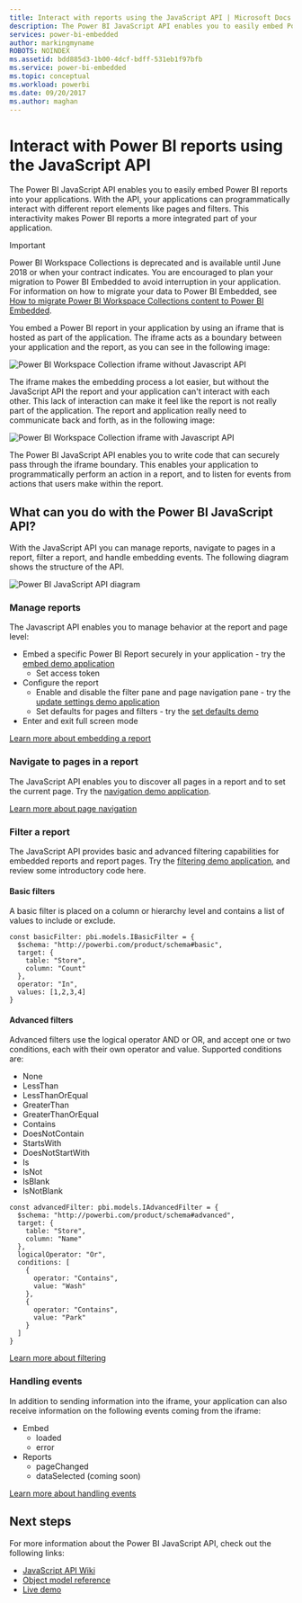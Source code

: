 ```yaml
---
title: Interact with reports using the JavaScript API | Microsoft Docs
description: The Power BI JavaScript API enables you to easily embed Power BI reports into your applications.
services: power-bi-embedded
author: markingmyname
ROBOTS: NOINDEX
ms.assetid: bdd885d3-1b00-4dcf-bdff-531eb1f97bfb
ms.service: power-bi-embedded
ms.topic: conceptual
ms.workload: powerbi
ms.date: 09/20/2017
ms.author: maghan
---
```

# Interact with Power BI reports using the JavaScript API

The Power BI JavaScript API enables you to easily embed Power BI reports into your applications. With the API, your applications can programmatically interact with different report elements like pages and filters. This interactivity makes Power BI reports a more integrated part of your application.

> [!IMPORTANT]
> Power BI Workspace Collections is deprecated and is available until June 2018 or when your contract indicates. You are encouraged to plan your migration to Power BI Embedded to avoid interruption in your application. For information on how to migrate your data to Power BI Embedded, see [How to migrate Power BI Workspace Collections content to Power BI Embedded](https://powerbi.microsoft.com/documentation/powerbi-developer-migrate-from-powerbi-embedded/).

You embed a Power BI report in your application by using an iframe that is hosted as part of the application. The iframe acts as a boundary between your application and the report, as you can see in the following image:

![Power BI Workspace Collection iframe without Javascript API](media/interact-with-reports/iframe-without-javacript.png)

The iframe makes the embedding process a lot easier, but without the JavaScript API the report and your application can't interact with each other. This lack of interaction can make it feel like the report is not really part of the application. The report and application really need to communicate back and forth, as in the following image:

![Power BI Workspace Collection iframe with Javascript API](media/interact-with-reports/iframe-with-javascript.png)

The Power BI JavaScript API enables you to write code that can securely pass through the iframe boundary. This enables your application to programmatically perform an action in a report, and to listen for events from actions that users make within the report.

## What can you do with the Power BI JavaScript API?

With the JavaScript API you can manage reports, navigate to pages in a report, filter a report, and handle embedding events. The following diagram shows the structure of the API.

![Power BI JavaScript API diagram](media/interact-with-reports/javascript-api-diagram.png)

### Manage reports
The Javascript API enables you to manage behavior at the report and page level:

* Embed a specific Power BI Report securely in your application - try the [embed demo application](http://azure-samples.github.io/powerbi-angular-client/#/scenario1)
  * Set access token
* Configure the report
  * Enable and disable the filter pane and page navigation pane - try the [update settings demo application](http://azure-samples.github.io/powerbi-angular-client/#/scenario6)
  * Set defaults for pages and filters - try the [set defaults demo](http://azure-samples.github.io/powerbi-angular-client/#/scenario5)
* Enter and exit full screen mode

[Learn more about embedding a report](https://github.com/Microsoft/PowerBI-JavaScript/wiki/Embedding-Basics)

### Navigate to pages in a report
The JavaScript API enables you to discover all pages in a report and to set the current page. Try the [navigation demo application](http://azure-samples.github.io/powerbi-angular-client/#/scenario3).

[Learn more about page navigation](https://github.com/Microsoft/PowerBI-JavaScript/wiki/Page-Navigation)

### Filter a report
The JavaScript API provides basic and advanced filtering capabilities for embedded reports and report pages. Try the [filtering demo application](http://azure-samples.github.io/powerbi-angular-client/#/scenario4), and review some introductory code here.

#### Basic filters
A basic filter is placed on a column or hierarchy level and contains a list of values to include or exclude.

```
const basicFilter: pbi.models.IBasicFilter = {
  $schema: "http://powerbi.com/product/schema#basic",
  target: {
    table: "Store",
    column: "Count"
  },
  operator: "In",
  values: [1,2,3,4]
}
```

#### Advanced filters
Advanced filters use the logical operator AND or OR, and accept one or two conditions, each with their own operator and value. Supported conditions are:

* None
* LessThan
* LessThanOrEqual
* GreaterThan
* GreaterThanOrEqual
* Contains
* DoesNotContain
* StartsWith
* DoesNotStartWith
* Is
* IsNot
* IsBlank
* IsNotBlank

```
const advancedFilter: pbi.models.IAdvancedFilter = {
  $schema: "http://powerbi.com/product/schema#advanced",
  target: {
    table: "Store",
    column: "Name"
  },
  logicalOperator: "Or",
  conditions: [
    {
      operator: "Contains",
      value: "Wash"
    },
    {
      operator: "Contains",
      value: "Park"
    }
  ]
}
```

[Learn more about filtering](https://github.com/Microsoft/PowerBI-JavaScript/wiki/Filters)

### Handling events

In addition to sending information into the iframe, your application can also receive information on the following events coming from the iframe:

* Embed
  * loaded
  * error
* Reports
  * pageChanged
  * dataSelected (coming soon)

[Learn more about handling events](https://github.com/Microsoft/PowerBI-JavaScript/wiki/Handling-Events)

## Next steps

For more information about the Power BI JavaScript API, check out the following links:

* [JavaScript API Wiki](https://github.com/Microsoft/PowerBI-JavaScript/wiki)
* [Object model reference](https://microsoft.github.io/powerbi-models/modules/_models_.html)
* [Live demo](https://microsoft.github.io/PowerBI-JavaScript/demo/)